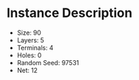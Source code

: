 # Instance Description

* Size: 90
* Layers: 5
* Terminals: 4
* Holes: 0
* Random Seed: 97531
* Net: 12
